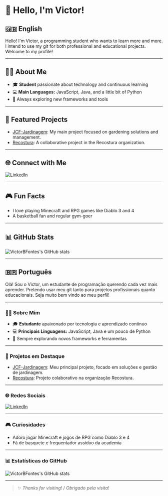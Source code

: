 # 👋 Hello, I'm Victor!

## 🇬🇧 English

Hello! I'm Victor, a programming student who wants to learn more and more. I intend to use my git for both professional and educational projects. Welcome to my profile!

---

## 🧑‍💻 About Me

- 🎓 **Student** passionate about technology and continuous learning
- 💻 **Main Languages:** JavaScript, Java, and a little bit of Python
- 🌱 Always exploring new frameworks and tools

---

## 🚀 Featured Projects

- [JCF-Jardinagem](https://github.com/VictorBFontes/JCF-Jardinagem): My main project focused on gardening solutions and management.
- [Recostura](https://github.com/Recostura/FrontRecostura): A collaborative project in the Recostura organization.

---

## 🌐 Connect with Me

[![LinkedIn](https://img.shields.io/badge/-LinkedIn-blue?style=flat-square&logo=linkedin&logoColor=white&link=https://www.linkedin.com/in/jose-victor-barros-fontes/)](https://www.linkedin.com/in/jose-victor-barros-fontes/)

---

## 🎮 Fun Facts

- I love playing Minecraft and RPG games like Diablo 3 and 4
- A basketball fan and regular gym-goer

---

## 📊 GitHub Stats

![VictorBFontes's GitHub stats](https://github-readme-stats.vercel.app/api?username=VictorBFontes&show_icons=true&theme=default)

---

## 🇧🇷 Português

Olá! Sou o Victor, um estudante de programação querendo cada vez mais aprender. Pretendo usar meu git tanto para projetos profissionais quanto educacionais. Seja muito bem vindo ao meu perfil!

---

### 🧑‍💻 Sobre Mim

- 🎓 **Estudante** apaixonado por tecnologia e aprendizado contínuo
- 💻 **Principais Linguagens:** JavaScript, Java e um pouco de Python
- 🌱 Sempre explorando novos frameworks e ferramentas

---

### 🚀 Projetos em Destaque

- [JCF-Jardinagem](https://github.com/VictorBFontes/JCF-Jardinagem): Meu principal projeto, focado em soluções e gestão de jardinagem.
- [Recostura](https://github.com/Recostura/FrontRecostura): Projeto colaborativo na organização Recostura.

---

### 🌐 Redes Sociais

[![LinkedIn](https://img.shields.io/badge/-LinkedIn-blue?style=flat-square&logo=linkedin&logoColor=white&link=https://www.linkedin.com/in/jose-victor-barros-fontes/)](https://www.linkedin.com/in/jose-victor-barros-fontes/)

---

### 🎮 Curiosidades

- Adoro jogar Minecraft e jogos de RPG como Diablo 3 e 4
- Fã de basquete e frequentador assíduo da academia

---

### 📊 Estatísticas do GitHub

![VictorBFontes's GitHub stats](https://github-readme-stats.vercel.app/api?username=VictorBFontes&show_icons=true&theme=default)

---

> :sparkles: _Thanks for visiting!_ / _Obrigado pela visita!_
